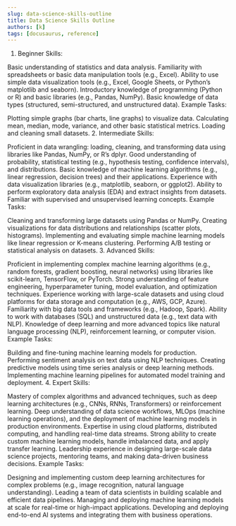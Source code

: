```yaml
---
slug: data-science-skills-outline
title: Data Science Skills Outline 
authors: [k]
tags: [docusaurus, reference]
---
```


1. Beginner
Skills:

Basic understanding of statistics and data analysis.
Familiarity with spreadsheets or basic data manipulation tools (e.g., Excel).
Ability to use simple data visualization tools (e.g., Excel, Google Sheets, or Python’s matplotlib and seaborn).
Introductory knowledge of programming (Python or R) and basic libraries (e.g., Pandas, NumPy).
Basic knowledge of data types (structured, semi-structured, and unstructured data).
Example Tasks:

Plotting simple graphs (bar charts, line graphs) to visualize data.
Calculating mean, median, mode, variance, and other basic statistical metrics.
Loading and cleaning small datasets.
2. Intermediate
Skills:

Proficient in data wrangling: loading, cleaning, and transforming data using libraries like Pandas, NumPy, or R’s dplyr.
Good understanding of probability, statistical testing (e.g., hypothesis testing, confidence intervals), and distributions.
Basic knowledge of machine learning algorithms (e.g., linear regression, decision trees) and their applications.
Experience with data visualization libraries (e.g., matplotlib, seaborn, or ggplot2).
Ability to perform exploratory data analysis (EDA) and extract insights from datasets.
Familiar with supervised and unsupervised learning concepts.
Example Tasks:

Cleaning and transforming large datasets using Pandas or NumPy.
Creating visualizations for data distributions and relationships (scatter plots, histograms).
Implementing and evaluating simple machine learning models like linear regression or K-means clustering.
Performing A/B testing or statistical analysis on datasets.
3. Advanced
Skills:

Proficient in implementing complex machine learning algorithms (e.g., random forests, gradient boosting, neural networks) using libraries like scikit-learn, TensorFlow, or PyTorch.
Strong understanding of feature engineering, hyperparameter tuning, model evaluation, and optimization techniques.
Experience working with large-scale datasets and using cloud platforms for data storage and computation (e.g., AWS, GCP, Azure).
Familiarity with big data tools and frameworks (e.g., Hadoop, Spark).
Ability to work with databases (SQL) and unstructured data (e.g., text data with NLP).
Knowledge of deep learning and more advanced topics like natural language processing (NLP), reinforcement learning, or computer vision.
Example Tasks:

Building and fine-tuning machine learning models for production.
Performing sentiment analysis on text data using NLP techniques.
Creating predictive models using time series analysis or deep learning methods.
Implementing machine learning pipelines for automated model training and deployment.
4. Expert
Skills:

Mastery of complex algorithms and advanced techniques, such as deep learning architectures (e.g., CNNs, RNNs, Transformers) or reinforcement learning.
Deep understanding of data science workflows, MLOps (machine learning operations), and the deployment of machine learning models in production environments.
Expertise in using cloud platforms, distributed computing, and handling real-time data streams.
Strong ability to create custom machine learning models, handle imbalanced data, and apply transfer learning.
Leadership experience in designing large-scale data science projects, mentoring teams, and making data-driven business decisions.
Example Tasks:

Designing and implementing custom deep learning architectures for complex problems (e.g., image recognition, natural language understanding).
Leading a team of data scientists in building scalable and efficient data pipelines.
Managing and deploying machine learning models at scale for real-time or high-impact applications.
Developing and deploying end-to-end AI systems and integrating them with business operations.

